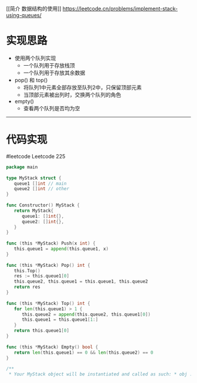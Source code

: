 [[简介 数据结构的使用]]
https://leetcode.cn/problems/implement-stack-using-queues/
# 实现思路
- 使用两个队列实现
	- 一个队列用于存放栈顶
	- 一个队列用于存放其余数据
- pop() 和 top()
	- 将队列1中元素全部存放至队列2中，只保留顶部元素
	- 当顶部元素被出列时，交换两个队列的角色
- empty()
	- 查看两个队列是否均为空
---
# 代码实现
#leetcode
Leetcode 225

```go
package main  
  
type MyStack struct {  
   queue1 []int // main  
   queue2 []int // other  
}  
  
func Constructor() MyStack {  
   return MyStack{  
      queue1: []int{},  
      queue2: []int{},  
   }  
}  
  
func (this *MyStack) Push(x int) {  
   this.queue1 = append(this.queue1, x)  
}  
  
func (this *MyStack) Pop() int {  
   this.Top()  
   res := this.queue1[0]  
   this.queue2, this.queue1 = this.queue1, this.queue2  
   return res  
}  
  
func (this *MyStack) Top() int {  
   for len(this.queue1) > 1 {  
      this.queue2 = append(this.queue2, this.queue1[0])  
      this.queue1 = this.queue1[1:]  
   }  
   return this.queue1[0]  
}  
  
func (this *MyStack) Empty() bool {  
   return len(this.queue1) == 0 && len(this.queue2) == 0  
}  
  
/**  
 * Your MyStack object will be instantiated and called as such: * obj := Constructor(); * obj.Push(x); * param_2 := obj.Pop(); * param_3 := obj.Top(); * param_4 := obj.Empty(); */
```